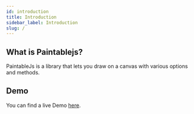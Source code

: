 ```yaml
---
id: introduction
title: Introduction
sidebar_label: Introduction
slug: /
---
```


## What is Paintablejs?

PaintableJs is a library that lets you draw on a canvas with various options and methods.

## Demo

You can find a live Demo [here](https://festive-swanson-8786a6.netlify.app/).

